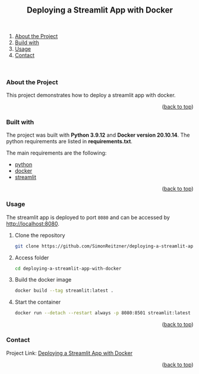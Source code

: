 <div id="top"></div>

<br />
<h2 align="center">Deploying a Streamlit App with Docker</h2>
<br />
</div>


1. [About the Project](#about-the-project)
2. [Build with](#build-with)
3. [Usage](#usage)
4. [Contact](#contact)
<br />


### About the Project <a id="about-the-project"></a>
This project demonstrates how to deploy a streamlit app with docker.

<p align="right">(<a href="#top">back to top</a>)</p>


### Built with <a id="build-with"></a>
The project was built with **Python 3.9.12** and **Docker version 20.10.14**.
The python requirements are listed in **requirements.txt**.

The main requirements are the following:

* [python](https://www.python.org/)
* [docker](https://www.docker.com/)
* [streamlit](https://streamlit.io/)

<p align="right">(<a href="#top">back to top</a>)</p>


### Usage <a id="usage"></a>
The streamlit app is deployed to port `8080` and can be accessed by [http://localhost:8080](http://localhost:8080).

1. Clone the repository
   ```sh
   git clone https://github.com/SimonReitzner/deploying-a-streamlit-app-with-docker.git
   ```
2. Access folder
   ```sh
   cd deploying-a-streamlit-app-with-docker
   ```
3. Build the docker image
   ```sh
   docker build --tag streamlit:latest .
   ```
4. Start the container
   ```sh
   docker run --detach --restart always -p 8080:8501 streamlit:latest
   ```

<p align="right">(<a href="#top">back to top</a>)</p>


### Contact <a id="contact"></a>
Project Link: [Deploying a Streamlit App with Docker](https://github.com/SimonReitzner/deploying-a-streamlit-app-with-docker)

<p align="right">(<a href="#top">back to top</a>)</p>

